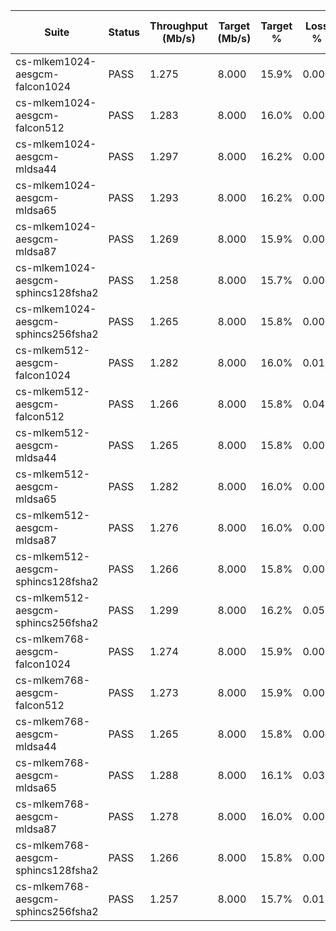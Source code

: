 | Suite | Status | Throughput (Mb/s) | Target (Mb/s) | Target % | Loss % | RTT avg (ms) | RTT max (ms) | Power (W) | Energy (J) | Samples | Rekey (ms) |
|---|---|---|---|---|---|---|---|---|---|---|---|
| cs-mlkem1024-aesgcm-falcon1024 | PASS | 1.275 | 8.000 | 15.9% | 0.000 | 4.520 | 68.264 | 3.506 | 157.756 | 45,000 | 3780.2 |
| cs-mlkem1024-aesgcm-falcon512 | PASS | 1.283 | 8.000 | 16.0% | 0.004 | 4.475 | 45.023 | 3.500 | 157.517 | 45,000 | 3779.0 |
| cs-mlkem1024-aesgcm-mldsa44 | PASS | 1.297 | 8.000 | 16.2% | 0.000 | 4.175 | 36.025 | 3.509 | 157.904 | 45,000 | 3787.5 |
| cs-mlkem1024-aesgcm-mldsa65 | PASS | 1.293 | 8.000 | 16.2% | 0.003 | 3.934 | 49.068 | 3.515 | 158.157 | 45,000 | 3751.5 |
| cs-mlkem1024-aesgcm-mldsa87 | PASS | 1.269 | 8.000 | 15.9% | 0.007 | 4.367 | 40.035 | 3.485 | 156.809 | 45,000 | 3745.7 |
| cs-mlkem1024-aesgcm-sphincs128fsha2 | PASS | 1.258 | 8.000 | 15.7% | 0.000 | 4.417 | 45.630 | 3.492 | 157.126 | 45,000 | 3767.3 |
| cs-mlkem1024-aesgcm-sphincs256fsha2 | PASS | 1.265 | 8.000 | 15.8% | 0.000 | 3.779 | 40.026 | 3.493 | 157.206 | 45,000 | 3803.9 |
| cs-mlkem512-aesgcm-falcon1024 | PASS | 1.282 | 8.000 | 16.0% | 0.018 | 4.853 | 84.814 | 3.495 | 157.299 | 45,000 | 3809.4 |
| cs-mlkem512-aesgcm-falcon512 | PASS | 1.266 | 8.000 | 15.8% | 0.046 | 7.159 | 90.017 | 3.454 | 155.428 | 45,000 | 3711.9 |
| cs-mlkem512-aesgcm-mldsa44 | PASS | 1.265 | 8.000 | 15.8% | 0.000 | 4.560 | 34.795 | 3.459 | 155.640 | 45,000 | 3920.7 |
| cs-mlkem512-aesgcm-mldsa65 | PASS | 1.282 | 8.000 | 16.0% | 0.000 | 4.342 | 37.437 | 3.486 | 156.877 | 45,000 | 3780.3 |
| cs-mlkem512-aesgcm-mldsa87 | PASS | 1.276 | 8.000 | 16.0% | 0.000 | 4.281 | 43.167 | 3.473 | 156.278 | 45,000 | 3772.9 |
| cs-mlkem512-aesgcm-sphincs128fsha2 | PASS | 1.266 | 8.000 | 15.8% | 0.000 | 4.382 | 64.355 | 3.470 | 156.169 | 45,000 | 3683.2 |
| cs-mlkem512-aesgcm-sphincs256fsha2 | PASS | 1.299 | 8.000 | 16.2% | 0.056 | 4.433 | 56.369 | 3.486 | 156.880 | 45,000 | 3786.5 |
| cs-mlkem768-aesgcm-falcon1024 | PASS | 1.274 | 8.000 | 15.9% | 0.000 | 3.650 | 46.297 | 3.486 | 156.861 | 45,000 | 3829.7 |
| cs-mlkem768-aesgcm-falcon512 | PASS | 1.273 | 8.000 | 15.9% | 0.000 | 3.900 | 56.994 | 3.493 | 157.201 | 45,000 | 3758.0 |
| cs-mlkem768-aesgcm-mldsa44 | PASS | 1.265 | 8.000 | 15.8% | 0.004 | 4.537 | 36.400 | 3.478 | 156.495 | 45,000 | 3794.4 |
| cs-mlkem768-aesgcm-mldsa65 | PASS | 1.288 | 8.000 | 16.1% | 0.035 | 4.922 | 61.758 | 3.461 | 155.768 | 45,000 | 1937.8 |
| cs-mlkem768-aesgcm-mldsa87 | PASS | 1.278 | 8.000 | 16.0% | 0.000 | 3.838 | 30.639 | 3.479 | 156.549 | 45,000 | 3704.8 |
| cs-mlkem768-aesgcm-sphincs128fsha2 | PASS | 1.266 | 8.000 | 15.8% | 0.000 | 3.896 | 40.154 | 3.497 | 157.380 | 45,000 | 3814.3 |
| cs-mlkem768-aesgcm-sphincs256fsha2 | PASS | 1.257 | 8.000 | 15.7% | 0.018 | 6.303 | 88.287 | 3.479 | 156.552 | 45,000 | 3743.6 |
